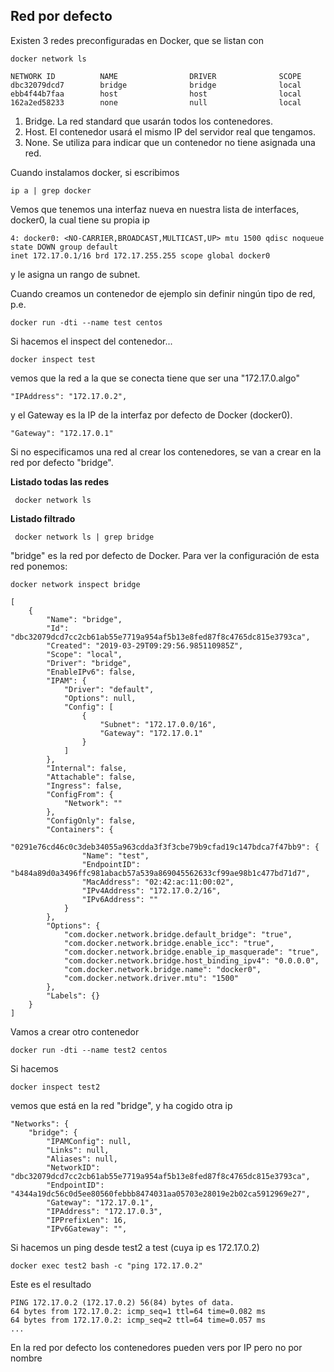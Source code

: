 Red por defecto
---------------
Existen 3 redes preconfiguradas en Docker, que se listan con

    docker network ls
    
    NETWORK ID          NAME                DRIVER              SCOPE
    dbc32079dcd7        bridge              bridge              local
    ebb4f44b7faa        host                host                local
    162a2ed58233        none                null                local

1. Bridge. La red standard que usarán todos los contenedores.
2. Host. El contenedor usará el mismo IP del servidor real que tengamos.
3. None. Se utiliza para indicar que un contenedor no tiene asignada una red.


Cuando instalamos docker, si escribimos

    ip a | grep docker

Vemos que tenemos una interfaz nueva en nuestra lista de interfaces, docker0, la cual 
tiene su propia ip

    4: docker0: <NO-CARRIER,BROADCAST,MULTICAST,UP> mtu 1500 qdisc noqueue state DOWN group default 
    inet 172.17.0.1/16 brd 172.17.255.255 scope global docker0
    
y le asigna un rango de subnet.

Cuando creamos un contenedor de ejemplo sin definir ningún tipo de red, p.e.

    docker run -dti --name test centos 
        
Si hacemos el inspect del contenedor...

    docker inspect test
    
vemos que la red a la que se conecta tiene que ser una "172.17.0.algo" 

    "IPAddress": "172.17.0.2",
    
y el Gateway es la IP de la interfaz por defecto de Docker (docker0).

    "Gateway": "172.17.0.1"
    
Si no especificamos una red al crear los contenedores, se van a crear en la red 
por defecto "bridge".


**Listado todas las redes**

     docker network ls
     
**Listado filtrado**

     docker network ls | grep bridge

"bridge" es la red por defecto de Docker. Para ver la configuración de esta red ponemos:

    docker network inspect bridge 
        
    [
        {
            "Name": "bridge",
            "Id": "dbc32079dcd7cc2cb61ab55e7719a954af5b13e8fed87f8c4765dc815e3793ca",
            "Created": "2019-03-29T09:29:56.985110985Z",
            "Scope": "local",
            "Driver": "bridge",
            "EnableIPv6": false,
            "IPAM": {
                "Driver": "default",
                "Options": null,
                "Config": [
                    {
                        "Subnet": "172.17.0.0/16",
                        "Gateway": "172.17.0.1"
                    }
                ]
            },
            "Internal": false,
            "Attachable": false,
            "Ingress": false,
            "ConfigFrom": {
                "Network": ""
            },
            "ConfigOnly": false,
            "Containers": {
                "0291e76cd46c0c3deb34055a963cdda3f3f3cbe79b9cfad19c147bdca7f47bb9": {
                    "Name": "test",
                    "EndpointID": "b484a89d0a3496ffc981abacb57a539a869045562633cf99ae98b1c477bd71d7",
                    "MacAddress": "02:42:ac:11:00:02",
                    "IPv4Address": "172.17.0.2/16",
                    "IPv6Address": ""
                }
            },
            "Options": {
                "com.docker.network.bridge.default_bridge": "true",
                "com.docker.network.bridge.enable_icc": "true",
                "com.docker.network.bridge.enable_ip_masquerade": "true",
                "com.docker.network.bridge.host_binding_ipv4": "0.0.0.0",
                "com.docker.network.bridge.name": "docker0",
                "com.docker.network.driver.mtu": "1500"
            },
            "Labels": {}
        }
    ]


Vamos a crear otro contenedor

    docker run -dti --name test2 centos 

Si hacemos
    
    docker inspect test2
    
vemos que está en la red "bridge", y ha cogido otra ip

    "Networks": {
        "bridge": {
            "IPAMConfig": null,
            "Links": null,
            "Aliases": null,
            "NetworkID": "dbc32079dcd7cc2cb61ab55e7719a954af5b13e8fed87f8c4765dc815e3793ca",
            "EndpointID": "4344a19dc56c0d5ee80560febbb8474031aa05703e28019e2b02ca5912969e27",
            "Gateway": "172.17.0.1",
            "IPAddress": "172.17.0.3",
            "IPPrefixLen": 16,
            "IPv6Gateway": "",


Si hacemos un ping desde test2 a test (cuya ip es 172.17.0.2)  

    docker exec test2 bash -c "ping 172.17.0.2"

Este es el resultado

    PING 172.17.0.2 (172.17.0.2) 56(84) bytes of data.
    64 bytes from 172.17.0.2: icmp_seq=1 ttl=64 time=0.082 ms
    64 bytes from 172.17.0.2: icmp_seq=2 ttl=64 time=0.057 ms
    ...
    
En la red por defecto los contenedores pueden vers por IP pero no por nombre
        


